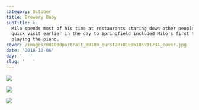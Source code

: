 ```yaml
---
category: October
title: Brewery Baby
subTitle: >-
  Milo spends most of his time at restaurants staring down other people.  A
  quick visit earlier in the day to Springfield included Milo's first time
  playing the piano.  
cover: /images/00100dportrait_00100_burst20181006185911234_cover.jpg
date: '2018-10-06'
day: '   '
slug: '   '
---
```

![](/images/00100dportrait_00100_burst20181006185911234_cover.jpg)

![](/images/img_20181006_090934.jpg)

![](/images/mvimg_20181006_104512_1-01.jpeg)
